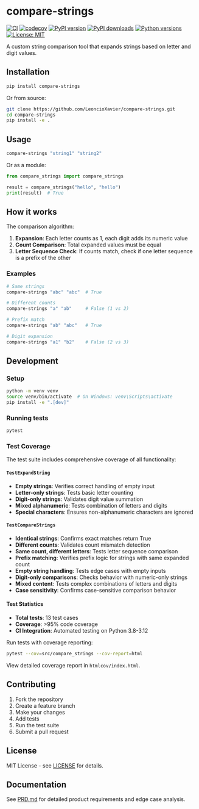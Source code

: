 # compare-strings

[![CI](https://github.com/LeoncioXavier/compare-strings/actions/workflows/ci.yml/badge.svg)](https://github.com/LeoncioXavier/compare-strings/actions/workflows/ci.yml)
[![codecov](https://codecov.io/gh/LeoncioXavier/compare-strings/branch/main/graph/badge.svg)](https://codecov.io/gh/LeoncioXavier/compare-strings)
[![PyPI version](https://badge.fury.io/py/compare-strings.svg)](https://pypi.org/project/compare-strings/)
[![PyPI downloads](https://img.shields.io/pypi/dm/compare-strings.svg)](https://pypi.org/project/compare-strings/)
[![Python versions](https://img.shields.io/pypi/pyversions/compare-strings.svg)](https://pypi.org/project/compare-strings/)
[![License: MIT](https://img.shields.io/badge/License-MIT-yellow.svg)](https://opensource.org/licenses/MIT)

A custom string comparison tool that expands strings based on letter and digit values.

## Installation

```bash
pip install compare-strings
```

Or from source:

```bash
git clone https://github.com/LeoncioXavier/compare-strings.git
cd compare-strings
pip install -e .
```

## Usage

```bash
compare-strings "string1" "string2"
```

Or as a module:

```python
from compare_strings import compare_strings

result = compare_strings("hello", "hello")
print(result)  # True
```

## How it works

The comparison algorithm:

1. **Expansion**: Each letter counts as 1, each digit adds its numeric value
2. **Count Comparison**: Total expanded values must be equal
3. **Letter Sequence Check**: If counts match, check if one letter sequence is a prefix of the other

### Examples

```bash
# Same strings
compare-strings "abc" "abc"  # True

# Different counts
compare-strings "a" "ab"     # False (1 vs 2)

# Prefix match
compare-strings "ab" "abc"   # True

# Digit expansion
compare-strings "a1" "b2"    # False (2 vs 3)
```

## Development

### Setup

```bash
python -m venv venv
source venv/bin/activate  # On Windows: venv\Scripts\activate
pip install -e ".[dev]"
```

### Running tests

```bash
pytest
```

### Test Coverage

The test suite includes comprehensive coverage of all functionality:

#### `TestExpandString`
- **Empty strings**: Verifies correct handling of empty input
- **Letter-only strings**: Tests basic letter counting
- **Digit-only strings**: Validates digit value summation
- **Mixed alphanumeric**: Tests combination of letters and digits
- **Special characters**: Ensures non-alphanumeric characters are ignored

#### `TestCompareStrings`
- **Identical strings**: Confirms exact matches return True
- **Different counts**: Validates count mismatch detection
- **Same count, different letters**: Tests letter sequence comparison
- **Prefix matching**: Verifies prefix logic for strings with same expanded count
- **Empty string handling**: Tests edge cases with empty inputs
- **Digit-only comparisons**: Checks behavior with numeric-only strings
- **Mixed content**: Tests complex combinations of letters and digits
- **Case sensitivity**: Confirms case-sensitive comparison behavior

#### Test Statistics
- **Total tests**: 13 test cases
- **Coverage**: >95% code coverage
- **CI Integration**: Automated testing on Python 3.8-3.12

Run tests with coverage reporting:

```bash
pytest --cov=src/compare_strings --cov-report=html
```

View detailed coverage report in `htmlcov/index.html`.

## Contributing

1. Fork the repository
2. Create a feature branch
3. Make your changes
4. Add tests
5. Run the test suite
6. Submit a pull request

## License

MIT License - see [LICENSE](LICENSE) for details.

## Documentation

See [PRD.md](PRD.md) for detailed product requirements and edge case analysis.
